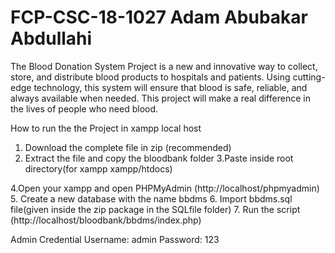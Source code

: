 # FCP-CSC-18-1027 Adam Abubakar Abdullahi
The Blood Donation System Project is a new and innovative way to collect, store, and distribute blood products to hospitals and patients. Using cutting-edge technology, this system will ensure that blood is safe, reliable, and always available when needed. This project will make a real difference in the lives of people who need blood.


How to run the  the Project in xampp local host

1. Download the complete file in zip (recommended)
2. Extract the file and copy the bloodbank folder
3.Paste inside root directory(for xampp xampp/htdocs)

4.Open your xampp and open PHPMyAdmin (http://localhost/phpmyadmin)
5. Create a new database with the name bbdms
6. Import bbdms.sql file(given inside the zip package in the SQLfile folder)
7. Run the script (http://localhost/bloodbank/bbdms/index.php)

Admin Credential
Username: admin
Password: 123
